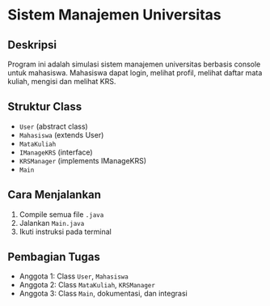 # Sistem Manajemen Universitas

## Deskripsi
Program ini adalah simulasi sistem manajemen universitas berbasis console untuk mahasiswa. Mahasiswa dapat login, melihat profil, melihat daftar mata kuliah, mengisi dan melihat KRS.

## Struktur Class
- `User` (abstract class)
- `Mahasiswa` (extends User)
- `MataKuliah`
- `IManageKRS` (interface)
- `KRSManager` (implements IManageKRS)
- `Main`

## Cara Menjalankan
1. Compile semua file `.java`
2. Jalankan `Main.java`
3. Ikuti instruksi pada terminal

## Pembagian Tugas
- Anggota 1: Class `User`, `Mahasiswa`
- Anggota 2: Class `MataKuliah`, `KRSManager`
- Anggota 3: Class `Main`, dokumentasi, dan integrasi

